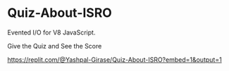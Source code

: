 # Quiz-About-ISRO
Evented I/O for V8 JavaScript.

Give the Quiz and See the Score

https://replit.com/@Yashpal-Girase/Quiz-About-ISRO?embed=1&output=1
